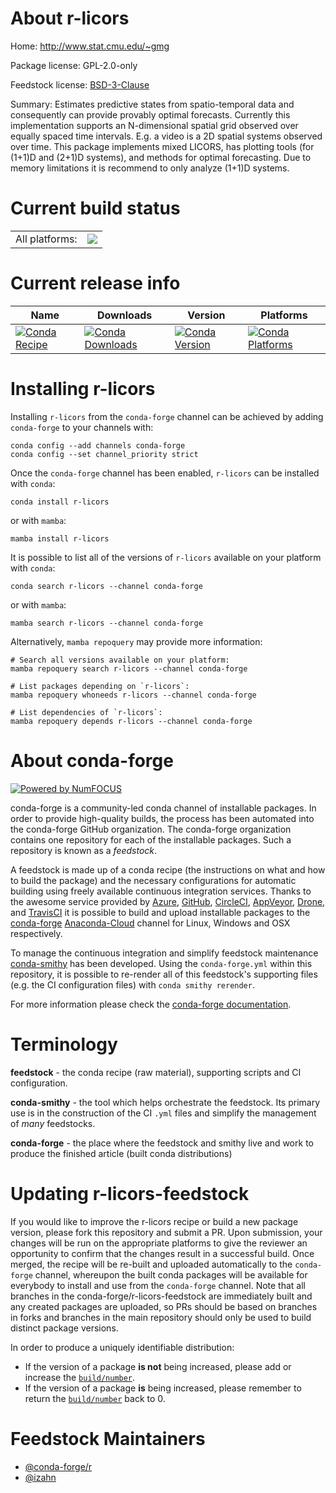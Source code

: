 About r-licors
==============

Home: http://www.stat.cmu.edu/~gmg

Package license: GPL-2.0-only

Feedstock license: [BSD-3-Clause](https://github.com/conda-forge/r-licors-feedstock/blob/main/LICENSE.txt)

Summary: Estimates predictive states from spatio-temporal data and consequently can provide provably optimal forecasts. Currently this implementation supports an N-dimensional spatial grid observed over equally spaced time intervals. E.g. a video is a 2D spatial systems observed over time. This package implements mixed LICORS, has plotting tools (for (1+1)D and (2+1)D systems), and methods for optimal forecasting.  Due to memory limitations it is recommend to only analyze (1+1)D systems.

Current build status
====================


<table><tr><td>All platforms:</td>
    <td>
      <a href="https://dev.azure.com/conda-forge/feedstock-builds/_build/latest?definitionId=14126&branchName=main">
        <img src="https://dev.azure.com/conda-forge/feedstock-builds/_apis/build/status/r-licors-feedstock?branchName=main">
      </a>
    </td>
  </tr>
</table>

Current release info
====================

| Name | Downloads | Version | Platforms |
| --- | --- | --- | --- |
| [![Conda Recipe](https://img.shields.io/badge/recipe-r--licors-green.svg)](https://anaconda.org/conda-forge/r-licors) | [![Conda Downloads](https://img.shields.io/conda/dn/conda-forge/r-licors.svg)](https://anaconda.org/conda-forge/r-licors) | [![Conda Version](https://img.shields.io/conda/vn/conda-forge/r-licors.svg)](https://anaconda.org/conda-forge/r-licors) | [![Conda Platforms](https://img.shields.io/conda/pn/conda-forge/r-licors.svg)](https://anaconda.org/conda-forge/r-licors) |

Installing r-licors
===================

Installing `r-licors` from the `conda-forge` channel can be achieved by adding `conda-forge` to your channels with:

```
conda config --add channels conda-forge
conda config --set channel_priority strict
```

Once the `conda-forge` channel has been enabled, `r-licors` can be installed with `conda`:

```
conda install r-licors
```

or with `mamba`:

```
mamba install r-licors
```

It is possible to list all of the versions of `r-licors` available on your platform with `conda`:

```
conda search r-licors --channel conda-forge
```

or with `mamba`:

```
mamba search r-licors --channel conda-forge
```

Alternatively, `mamba repoquery` may provide more information:

```
# Search all versions available on your platform:
mamba repoquery search r-licors --channel conda-forge

# List packages depending on `r-licors`:
mamba repoquery whoneeds r-licors --channel conda-forge

# List dependencies of `r-licors`:
mamba repoquery depends r-licors --channel conda-forge
```


About conda-forge
=================

[![Powered by
NumFOCUS](https://img.shields.io/badge/powered%20by-NumFOCUS-orange.svg?style=flat&colorA=E1523D&colorB=007D8A)](https://numfocus.org)

conda-forge is a community-led conda channel of installable packages.
In order to provide high-quality builds, the process has been automated into the
conda-forge GitHub organization. The conda-forge organization contains one repository
for each of the installable packages. Such a repository is known as a *feedstock*.

A feedstock is made up of a conda recipe (the instructions on what and how to build
the package) and the necessary configurations for automatic building using freely
available continuous integration services. Thanks to the awesome service provided by
[Azure](https://azure.microsoft.com/en-us/services/devops/), [GitHub](https://github.com/),
[CircleCI](https://circleci.com/), [AppVeyor](https://www.appveyor.com/),
[Drone](https://cloud.drone.io/welcome), and [TravisCI](https://travis-ci.com/)
it is possible to build and upload installable packages to the
[conda-forge](https://anaconda.org/conda-forge) [Anaconda-Cloud](https://anaconda.org/)
channel for Linux, Windows and OSX respectively.

To manage the continuous integration and simplify feedstock maintenance
[conda-smithy](https://github.com/conda-forge/conda-smithy) has been developed.
Using the ``conda-forge.yml`` within this repository, it is possible to re-render all of
this feedstock's supporting files (e.g. the CI configuration files) with ``conda smithy rerender``.

For more information please check the [conda-forge documentation](https://conda-forge.org/docs/).

Terminology
===========

**feedstock** - the conda recipe (raw material), supporting scripts and CI configuration.

**conda-smithy** - the tool which helps orchestrate the feedstock.
                   Its primary use is in the construction of the CI ``.yml`` files
                   and simplify the management of *many* feedstocks.

**conda-forge** - the place where the feedstock and smithy live and work to
                  produce the finished article (built conda distributions)


Updating r-licors-feedstock
===========================

If you would like to improve the r-licors recipe or build a new
package version, please fork this repository and submit a PR. Upon submission,
your changes will be run on the appropriate platforms to give the reviewer an
opportunity to confirm that the changes result in a successful build. Once
merged, the recipe will be re-built and uploaded automatically to the
`conda-forge` channel, whereupon the built conda packages will be available for
everybody to install and use from the `conda-forge` channel.
Note that all branches in the conda-forge/r-licors-feedstock are
immediately built and any created packages are uploaded, so PRs should be based
on branches in forks and branches in the main repository should only be used to
build distinct package versions.

In order to produce a uniquely identifiable distribution:
 * If the version of a package **is not** being increased, please add or increase
   the [``build/number``](https://docs.conda.io/projects/conda-build/en/latest/resources/define-metadata.html#build-number-and-string).
 * If the version of a package **is** being increased, please remember to return
   the [``build/number``](https://docs.conda.io/projects/conda-build/en/latest/resources/define-metadata.html#build-number-and-string)
   back to 0.

Feedstock Maintainers
=====================

* [@conda-forge/r](https://github.com/conda-forge/r/)
* [@izahn](https://github.com/izahn/)

